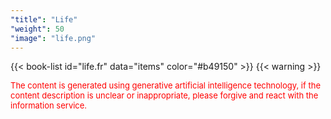 ```yaml
---
"title": "Life"
"weight": 50
"image": "life.png"
---
```


{{< book-list id="life.fr" data="items" color="#b49150" >}}
{{< warning >}}
<p>
   <font color="red" size="2pt">The content is generated using generative artificial intelligence technology, if the content description is unclear or inappropriate, please forgive and react with the information service.</font>
</p>

